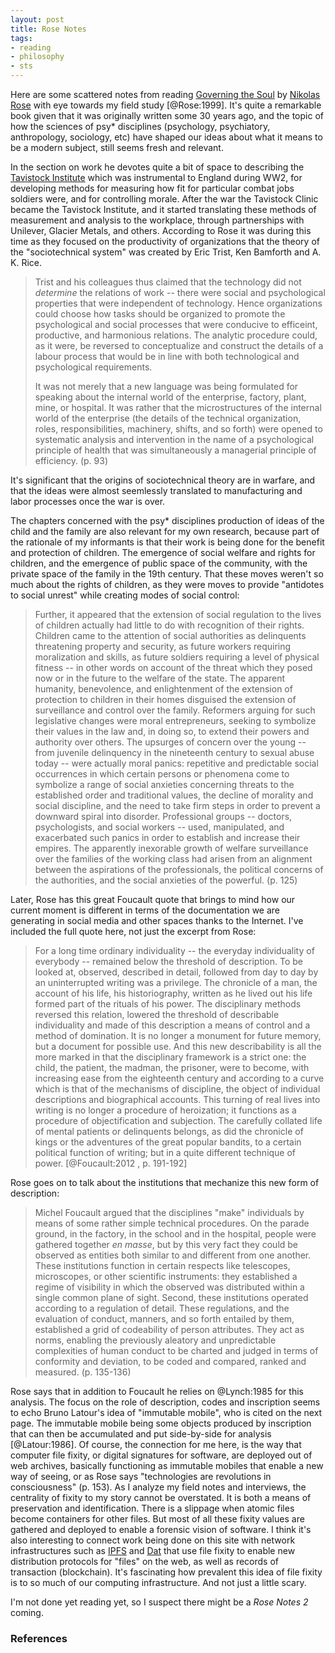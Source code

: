 ```yaml
---
layout: post
title: Rose Notes
tags:
- reading
- philosophy
- sts
---
```


Here are some scattered notes from reading [Governing the Soul] by [Nikolas
Rose] with eye towards my field study [@Rose:1999]. It's quite a remarkable book
given that it was originally written some 30 years ago, and the topic of how the
sciences of psy* disciplines (psychology, psychiatory, anthropology, sociology,
etc) have shaped our ideas about what it means to be a modern subject, still
seems fresh and relevant.

In the section on work he devotes quite a bit of space to describing the
[Tavistock Institute] which was instrumental to England during WW2, for
developing methods for measuring how fit for particular combat jobs soldiers
were, and for controlling morale. After the war the Tavistock Clinic became the
Tavistock Institute, and it started translating these methods of measurement and
analysis to the workplace, through partnerships with Unilever, Glacier Metals,
and others.  According to Rose it was during this time as they focused on the
productivity of organizations that the theory of the "sociotechnical system" was
created by Eric Trist, Ken Bamforth and A. K. Rice.

> Trist and his colleagues thus claimed that the technology did not *determine*
> the relations of work -- there were social and psychological properties that
> were independent of technology. Hence organizations could choose how tasks
> should be organized to promote the psychological and social processes that
> were conducive to efficeint, productive, and harmonious relations. The
> analytic procedure could, as it were, be reversed to conceptualize and
> construct the details of a labour process that would be in line with both
> technological and psychological requirements.
>
> It was not merely that a new language was being formulated for speaking about
> the internal world of the enterprise, factory, plant, mine, or hospital. It
> was rather that the microstructures of the internal world of the enterprise
> (the details of the technical organization, roles, responsibilities,
> machinery, shifts, and so forth) were opened to systematic analysis and
> intervention in the name of a psychological principle of health that was
> simultaneously a managerial principle of efficiency.  (p. 93)

It's significant that the origins of sociotechnical theory are in warfare, and
that the ideas were almost seemlessly translated to manufacturing and labor
processes once the war is over.

The chapters concerned with the psy* disciplines production of ideas of the
child and the family are also relevant for my own research, because part of the
rationale of my informants is that their work is being done for the benefit and
protection of children. The emergence of social welfare and rights for children,
and the emergence of public space of the community, with the private space of
the family in the 19th century. That these moves weren't so much about the
rights of children, as they were moves to provide "antidotes to social unrest"
while creating modes of social control:

> Further, it appeared that the extension of social regulation to the lives of
> children actually had little to do with recognition of their rights. Children
> came to the attention of social authorities as delinquents threatening
> property and security, as future workers requiring moralization and skills, as
> future soldiers requiring a level of physical fitness -- in other words on
> account of the threat which they posed now or in the future to the welfare of
> the state.  The apparent humanity, benevolence, and enlightenment of the
> extension of protection to children in their homes disguised the extension of
> surveillance and control over the family. Reformers arguing for such
> legislative changes were moral entrepreneurs, seeking to symbolize their
> values in the law and, in doing so, to extend their powers and authority over
> others. The upsurges of concern over the young -- from juvenile delinquency in
> the nineteenth century to sexual abuse today -- were actually moral panics:
> repetitive and predictable social occurrences in which certain persons or
> phenomena come to symbolize a range of social anxieties concerning threats to
> the established order and traditional values, the decline of morality and
> social discipline, and the need to take firm steps in order to prevent a
> downward spiral into disorder. Professional groups -- doctors, psychologists,
> and social workers -- used, manipulated, and exacerbated such panics in order
> to establish and increase their empires. The apparently inexorable growth of
> welfare surveillance over the families of the working class had arisen from an
> alignment between the aspirations of the professionals, the political concerns
> of the authorities, and the social anxieties of the powerful. (p. 125)

Later, Rose has this great Foucault quote that brings to mind how our current
moment is different in terms of the documentation we are generating in social
media and other spaces thanks to the Internet. I've included the full quote
here, not just the excerpt from Rose:

> For a long time ordinary individuality -- the everyday individuality of
> everybody -- remained below the threshold of description. To be looked at,
> observed, described in detail, followed from day to day by an uninterrupted
> writing was a privilege. The chronicle of a man, the account of his life, his
> historiography, written as he lived out his life formed part of the rituals of
> his power. The disciplinary methods reversed this relation, lowered the
> threshold of describable individuality and made of this description a means of
> control and a method of domination. It is no longer a monument for future
> memory, but a document for possible use. And this new describability is all
> the more marked in that the disciplinary framework is a strict one: the child,
> the patient, the madman, the prisoner, were to become, with increasing ease
> from the eighteenth century and according to a curve which is that of the
> mechanisms of discipline, the object of individual descriptions and
> biographical accounts. This turning of real lives into writing is no longer a
> procedure of heroization; it functions as a procedure of objectification and
> subjection. The carefully collated life of mental patients or delinquents
> belongs, as did the chronicle of kings or the adventures of the great popular
> bandits, to a certain political function of writing; but in a quite different
> technique of power. [@Foucault:2012 , p. 191-192] 

Rose goes on to talk about the institutions that mechanize this new form of
description:

> Michel Foucault argued that the disciplines "make" individuals by means of
> some rather simple technical procedures. On the parade ground, in the factory,
> in the school and in the hospital, people were gathered together *en masse*,
> but by this very fact they could be observed as entities both similar to and
> different from one another. These institutions function in certain respects
> like telescopes, microscopes, or other scientific instruments: they
> established a regime of visibility in which the observed was distributed
> within a single common plane of sight. Second, these institutions operated
> according to a regulation of detail. These regulations, and the evaluation of
> conduct, manners, and so forth entailed by them, established a grid of
> codeability of person attributes. They act as norms, enabling the previously
> aleatory and unpredictable complexities of human conduct to be charted and
> judged in terms of conformity and deviation, to be coded and compared, ranked
> and measured. (p. 135-136)

Rose says that in addition to Foucault he relies on @Lynch:1985 for this
analysis. The focus on the role of description, codes and inscription seems to
echo Bruno Latour's idea of "immutable mobile", who is cited on the next page.
The immutable mobile being some objects produced by inscription that can then be
accumulated and put side-by-side for analysis [@Latour:1986]. Of course, the
connection for me here, is the way that computer file fixity, or digital
signatures for software, are deployed out of web archives, basically functioning
as immutable mobiles that enable a new way of seeing, or as Rose says
"technologies are revolutions in consciousness" (p. 153). As I analyze my field
notes and interviews, the centrality of fixity to my story cannot be overstated.
It is both a means of preservation and identification. There is a slippage when
atomic files become containers for other files. But most of all these fixity
values are gathered and deployed to enable a forensic vision of software. I
think it's also interesting to connect work being done on this site with network
infrastructures such as [IPFS] and [Dat] that use file fixity to enable new
distribution protocols for "files" on the web, as well as records of transaction
(blockchain). It's fascinating how prevalent this idea of file fixity is to so
much of our computing infrastructure. And not just a little scary.

I'm not done yet reading yet, so I suspect there might be a *Rose Notes 2*
coming.

### References

[Tavistock Institute]: https://en.wikipedia.org/wiki/Tavistock_Institute
[Governing the Soul]: https://www.goodreads.com/book/show/1660467.Governing_the_Soul
[Nikolas Rose]: https://nikolasrose.com/
[IPFS]: https://ipfs.io/
[Dat]: https://dat.foundation/
